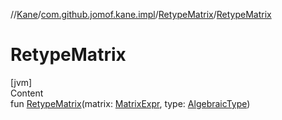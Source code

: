 //[Kane](../../index.md)/[com.github.jomof.kane.impl](../index.md)/[RetypeMatrix](index.md)/[RetypeMatrix](-retype-matrix.md)



# RetypeMatrix  
[jvm]  
Content  
fun [RetypeMatrix](-retype-matrix.md)(matrix: [MatrixExpr](../../com.github.jomof.kane/-matrix-expr/index.md), type: [AlgebraicType](../../com.github.jomof.kane.impl.types/-algebraic-type/index.md))  



